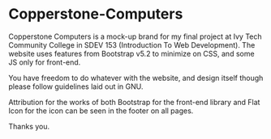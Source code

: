# Copperstone-Computers

Copperstone Computers is a mock-up brand for my final project at Ivy Tech Community College in SDEV 153 (Introduction To Web Development). The website uses features from Bootstrap v5.2 to minimize on CSS, and some JS only for front-end. 

You have freedom to do whatever with the website, and design itself though please follow guidelines laid out in GNU.

Attribution for the works of both Bootstrap for the front-end library and Flat Icon for the icon can be seen in the footer on all pages. 

Thanks you.
